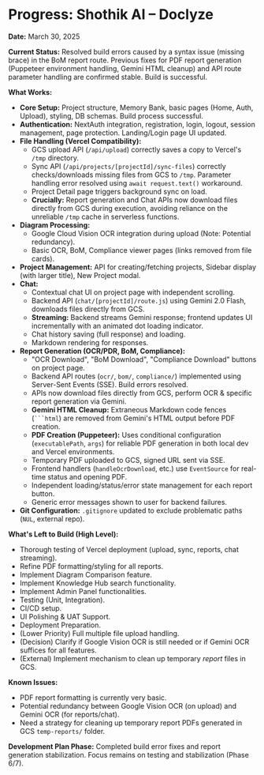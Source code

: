 # Progress: Shothik AI – Doclyze

**Date:** March 30, 2025

**Current Status:** Resolved build errors caused by a syntax issue (missing brace) in the BoM report route. Previous fixes for PDF report generation (Puppeteer environment handling, Gemini HTML cleanup) and API route parameter handling are confirmed stable. Build is successful.

**What Works:**
-   **Core Setup:** Project structure, Memory Bank, basic pages (Home, Auth, Upload), styling, DB schemas. Build process successful.
-   **Authentication:** NextAuth integration, registration, login, logout, session management, page protection. Landing/Login page UI updated.
-   **File Handling (Vercel Compatibility):**
    -   GCS upload API (`/api/upload`) correctly saves a copy to Vercel's `/tmp` directory.
    -   Sync API (`/api/projects/[projectId]/sync-files`) correctly checks/downloads missing files from GCS to `/tmp`. Parameter handling error resolved using `await request.text()` workaround.
    -   Project Detail page triggers background sync on load.
    -   **Crucially:** Report generation and Chat APIs now download files directly from GCS during execution, avoiding reliance on the unreliable `/tmp` cache in serverless functions.
-   **Diagram Processing:**
    -   Google Cloud Vision OCR integration during upload (Note: Potential redundancy).
    -   Basic OCR, BoM, Compliance viewer pages (links removed from file cards).
-   **Project Management:** API for creating/fetching projects, Sidebar display (with larger title), New Project modal.
-   **Chat:**
    -   Contextual chat UI on project page with independent scrolling.
    -   Backend API (`chat/[projectId]/route.js`) using Gemini 2.0 Flash, downloads files directly from GCS.
    -   **Streaming:** Backend streams Gemini response; frontend updates UI incrementally with an animated dot loading indicator.
    -   Chat history saving (full response) and loading.
    -   Markdown rendering for responses.
-   **Report Generation (OCR/PDR, BoM, Compliance):**
    -   "OCR Download", "BoM Download", "Compliance Download" buttons on project page.
    -   Backend API routes (`ocr/`, `bom/`, `compliance/`) implemented using Server-Sent Events (SSE). Build errors resolved.
    -   APIs now download files directly from GCS, perform OCR & specific report generation via Gemini.
    -   **Gemini HTML Cleanup:** Extraneous Markdown code fences (` ```html `) are removed from Gemini's HTML output before PDF creation.
    -   **PDF Creation (Puppeteer):** Uses conditional configuration (`executablePath`, `args`) for reliable PDF generation in both local dev and Vercel environments.
    -   Temporary PDF uploaded to GCS, signed URL sent via SSE.
    -   Frontend handlers (`handleOcrDownload`, etc.) use `EventSource` for real-time status and opening PDF.
    -   Independent loading/status/error state management for each report button.
    -   Generic error messages shown to user for backend failures.
-   **Git Configuration:** `.gitignore` updated to exclude problematic paths (`NUL`, external repo).

**What's Left to Build (High Level):**
-   Thorough testing of Vercel deployment (upload, sync, reports, chat streaming).
-   Refine PDF formatting/styling for all reports.
-   Implement Diagram Comparison feature.
-   Implement Knowledge Hub search functionality.
-   Implement Admin Panel functionalities.
-   Testing (Unit, Integration).
-   CI/CD setup.
-   UI Polishing & UAT Support.
-   Deployment Preparation.
-   (Lower Priority) Full multiple file upload handling.
-   (Decision) Clarify if Google Vision OCR is still needed or if Gemini OCR suffices for all features.
-   (External) Implement mechanism to clean up temporary *report* files in GCS.

**Known Issues:**
-   PDF report formatting is currently very basic.
-   Potential redundancy between Google Vision OCR (on upload) and Gemini OCR (for reports/chat).
-   Need a strategy for cleaning up temporary report PDFs generated in GCS `temp-reports/` folder.

**Development Plan Phase:** Completed build error fixes and report generation stabilization. Focus remains on testing and stabilization (Phase 6/7).
